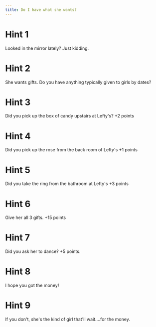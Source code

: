 ```yaml
---
title: Do I have what she wants?
---
```

# Hint 1
Looked in the mirror lately? Just kidding.

# Hint 2
She wants gifts. Do you have anything typically given to girls by dates?

# Hint 3
Did you pick up the box of candy upstairs at Lefty's?  +2 points

# Hint 4
Did you pick up the rose from the back room of Lefty's  +1 points

# Hint 5
Did you take the ring from the bathroom at Lefty's  +3 points

# Hint 6
Give her all 3 gifts.    +15 points

# Hint 7
Did you ask her to dance?  +5 points.

# Hint 8
I hope you got the money!

# Hint 9
If you don't, she's the kind of girl that'll wait....for the money.

